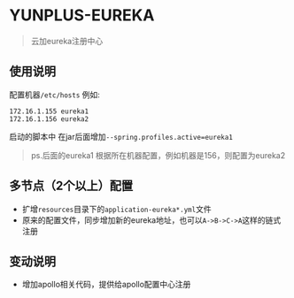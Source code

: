# YUNPLUS-EUREKA
> 云加eureka注册中心

## 使用说明
配置机器`/etc/hosts` 例如:
```
172.16.1.155 eureka1
172.16.1.156 eureka2
```
启动的脚本中 在jar后面增加`--spring.profiles.active=eureka1` 
> ps.后面的eureka1 根据所在机器配置，例如机器是156，则配置为eureka2

## 多节点（2个以上）配置
- 扩增`resources`目录下的`application-eureka*.yml`文件
- 原来的配置文件，同步增加新的eureka地址，也可以`A->B->C->A`这样的链式注册

## 变动说明
- 增加apollo相关代码，提供给apollo配置中心注册